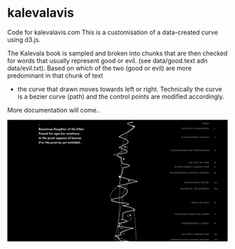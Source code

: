 # kalevalavis
Code for kalevalavis.com
This is a customisation of a data-created curve using d3.js. 

The Kalevala book is sampled and broken into chunks that are then checked for words that usually represent good or evil. 
(see data/good.text adn data/evil.txt). Based on which of the two (good or evil) are more predominant in that chunk of text
- the curve that drawn moves towards left or right. Technically the curve is a bezier curve (path) and the control points are 
modified accordingly.

More documentation will come..

![alt tag](https://raw.githubusercontent.com/FourCoffees/kalevalavis/master/exampleImge.png)
